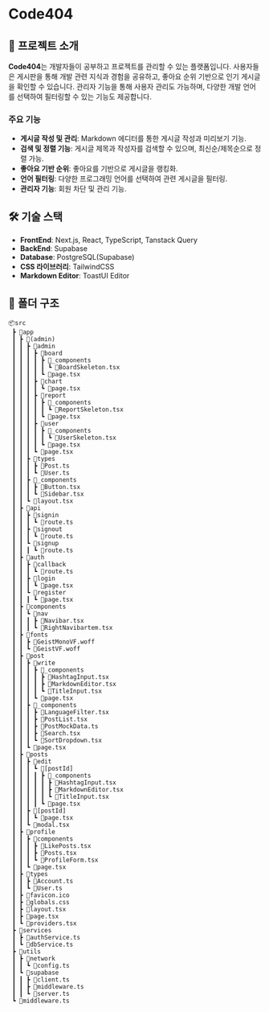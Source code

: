 # Code404

## 📌 프로젝트 소개

**Code404**는 개발자들이 공부하고 프로젝트를 관리할 수 있는 플랫폼입니다. 사용자들은 게시판을 통해 개발 관련 지식과 경험을 공유하고, 좋아요 순위 기반으로 인기 게시글을 확인할 수 있습니다. 관리자 기능을 통해 사용자 관리도 가능하며, 다양한 개발 언어를 선택하여 필터링할 수 있는 기능도 제공합니다.

### 주요 기능

-   **게시글 작성 및 관리**: Markdown 에디터를 통한 게시글 작성과 미리보기 기능.
-   **검색 및 정렬 기능**: 게시글 제목과 작성자를 검색할 수 있으며, 최신순/제목순으로 정렬 가능.
-   **좋아요 기반 순위**: 좋아요를 기반으로 게시글을 랭킹화.
-   **언어 필터링**: 다양한 프로그래밍 언어를 선택하여 관련 게시글을 필터링.
-   **관리자 기능**: 회원 차단 및 관리 기능.

## 🛠️ 기술 스택

-   **FrontEnd**: Next.js, React, TypeScript, Tanstack Query
-   **BackEnd**: Supabase
-   **Database**: PostgreSQL(Supabase)
-   **CSS 라이브러리**: TailwindCSS
-   **Markdown Editor**: ToastUI Editor

## 📂 폴더 구조

```
📦src
 ┣ 📂app
 ┃ ┣ 📂(admin)
 ┃ ┃ ┣ 📂admin
 ┃ ┃ ┃ ┣ 📂board
 ┃ ┃ ┃ ┃ ┣ 📂_components
 ┃ ┃ ┃ ┃ ┃ ┗ 📜BoardSkeleton.tsx
 ┃ ┃ ┃ ┃ ┗ 📜page.tsx
 ┃ ┃ ┃ ┣ 📂chart
 ┃ ┃ ┃ ┃ ┗ 📜page.tsx
 ┃ ┃ ┃ ┣ 📂report
 ┃ ┃ ┃ ┃ ┣ 📂_components
 ┃ ┃ ┃ ┃ ┃ ┗ 📜ReportSkeleton.tsx
 ┃ ┃ ┃ ┃ ┗ 📜page.tsx
 ┃ ┃ ┃ ┣ 📂user
 ┃ ┃ ┃ ┃ ┣ 📂_components
 ┃ ┃ ┃ ┃ ┃ ┗ 📜UserSkeleton.tsx
 ┃ ┃ ┃ ┃ ┗ 📜page.tsx
 ┃ ┃ ┃ ┗ 📜page.tsx
 ┃ ┃ ┣ 📂types
 ┃ ┃ ┃ ┣ 📜Post.ts
 ┃ ┃ ┃ ┗ 📜User.ts
 ┃ ┃ ┣ 📂_components
 ┃ ┃ ┃ ┣ 📜Button.tsx
 ┃ ┃ ┃ ┗ 📜Sidebar.tsx
 ┃ ┃ ┗ 📜layout.tsx
 ┃ ┣ 📂api
 ┃ ┃ ┣ 📂signin
 ┃ ┃ ┃ ┗ 📜route.ts
 ┃ ┃ ┣ 📂signout
 ┃ ┃ ┃ ┗ 📜route.ts
 ┃ ┃ ┗ 📂signup
 ┃ ┃ ┃ ┗ 📜route.ts
 ┃ ┣ 📂auth
 ┃ ┃ ┣ 📂callback
 ┃ ┃ ┃ ┗ 📜route.ts
 ┃ ┃ ┣ 📂login
 ┃ ┃ ┃ ┗ 📜page.tsx
 ┃ ┃ ┗ 📂register
 ┃ ┃ ┃ ┗ 📜page.tsx
 ┃ ┣ 📂components
 ┃ ┃ ┗ 📂nav
 ┃ ┃ ┃ ┣ 📜Navibar.tsx
 ┃ ┃ ┃ ┗ 📜RightNavibartem.tsx
 ┃ ┣ 📂fonts
 ┃ ┃ ┣ 📜GeistMonoVF.woff
 ┃ ┃ ┗ 📜GeistVF.woff
 ┃ ┣ 📂post
 ┃ ┃ ┣ 📂write
 ┃ ┃ ┃ ┣ 📂_components
 ┃ ┃ ┃ ┃ ┣ 📜HashtagInput.tsx
 ┃ ┃ ┃ ┃ ┣ 📜MarkdownEditor.tsx
 ┃ ┃ ┃ ┃ ┗ 📜TitleInput.tsx
 ┃ ┃ ┃ ┗ 📜page.tsx
 ┃ ┃ ┣ 📂_components
 ┃ ┃ ┃ ┣ 📜LanguageFilter.tsx
 ┃ ┃ ┃ ┣ 📜PostList.tsx
 ┃ ┃ ┃ ┣ 📜PostMockData.ts
 ┃ ┃ ┃ ┣ 📜Search.tsx
 ┃ ┃ ┃ ┗ 📜SortDropdown.tsx
 ┃ ┃ ┗ 📜page.tsx
 ┃ ┣ 📂posts
 ┃ ┃ ┣ 📂edit
 ┃ ┃ ┃ ┗ 📂[postId]
 ┃ ┃ ┃ ┃ ┣ 📂_components
 ┃ ┃ ┃ ┃ ┃ ┣ 📜HashtagInput.tsx
 ┃ ┃ ┃ ┃ ┃ ┣ 📜MarkdownEditor.tsx
 ┃ ┃ ┃ ┃ ┃ ┗ 📜TitleInput.tsx
 ┃ ┃ ┃ ┃ ┗ 📜page.tsx
 ┃ ┃ ┣ 📂[postId]
 ┃ ┃ ┃ ┗ 📜page.tsx
 ┃ ┃ ┗ 📜modal.tsx
 ┃ ┣ 📂profile
 ┃ ┃ ┣ 📂components
 ┃ ┃ ┃ ┣ 📜LikePosts.tsx
 ┃ ┃ ┃ ┣ 📜Posts.tsx
 ┃ ┃ ┃ ┗ 📜ProfileForm.tsx
 ┃ ┃ ┗ 📜page.tsx
 ┃ ┣ 📂types
 ┃ ┃ ┣ 📜Account.ts
 ┃ ┃ ┗ 📜User.ts
 ┃ ┣ 📜favicon.ico
 ┃ ┣ 📜globals.css
 ┃ ┣ 📜layout.tsx
 ┃ ┣ 📜page.tsx
 ┃ ┗ 📜providers.tsx
 ┣ 📂services
 ┃ ┣ 📜authService.ts
 ┃ ┗ 📜dbService.ts
 ┣ 📂utils
 ┃ ┣ 📂network
 ┃ ┃ ┗ 📜config.ts
 ┃ ┗ 📂supabase
 ┃ ┃ ┣ 📜client.ts
 ┃ ┃ ┣ 📜middleware.ts
 ┃ ┃ ┗ 📜server.ts
 ┗ 📜middleware.ts
```
